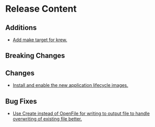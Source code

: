 [comment]: # ( Copyright Contributors to the Open Cluster Management project )
# Release Content
## Additions
- [Add make target for krew.](https://github.com/open-cluster-management-io/clusteradm/pull/70)

## Breaking Changes

## Changes
- [Install and enable the new application lifecycle images.](https://github.com/open-cluster-management-io/clusteradm/pull/72)

## Bug Fixes
- [Use Create instead of OpenFile for writing to output file to handle overwriting of existing file better.](https://github.com/open-cluster-management-io/clusteradm/pull/69)
